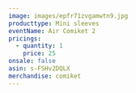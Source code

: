 ```yaml
---
image: images/epfr71zvgamwtn9.jpg
producttype: Mini sleeves
eventName: Air Comiket 2
pricings:
  - quantity: 1
    price: 25
onsale: false
asin: s-FSHv2DQLX
merchandise: comiket
---
```

